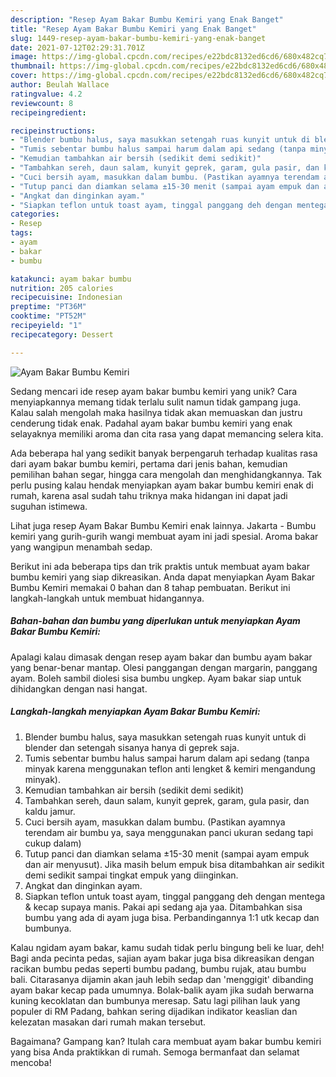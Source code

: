 ```yaml
---
description: "Resep Ayam Bakar Bumbu Kemiri yang Enak Banget"
title: "Resep Ayam Bakar Bumbu Kemiri yang Enak Banget"
slug: 1449-resep-ayam-bakar-bumbu-kemiri-yang-enak-banget
date: 2021-07-12T02:29:31.701Z
image: https://img-global.cpcdn.com/recipes/e22bdc8132ed6cd6/680x482cq70/ayam-bakar-bumbu-kemiri-foto-resep-utama.jpg
thumbnail: https://img-global.cpcdn.com/recipes/e22bdc8132ed6cd6/680x482cq70/ayam-bakar-bumbu-kemiri-foto-resep-utama.jpg
cover: https://img-global.cpcdn.com/recipes/e22bdc8132ed6cd6/680x482cq70/ayam-bakar-bumbu-kemiri-foto-resep-utama.jpg
author: Beulah Wallace
ratingvalue: 4.2
reviewcount: 8
recipeingredient:

recipeinstructions:
- "Blender bumbu halus, saya masukkan setengah ruas kunyit untuk di blender dan setengah sisanya hanya di geprek saja."
- "Tumis sebentar bumbu halus sampai harum dalam api sedang (tanpa minyak karena menggunakan teflon anti lengket &amp; kemiri mengandung minyak)."
- "Kemudian tambahkan air bersih (sedikit demi sedikit)"
- "Tambahkan sereh, daun salam, kunyit geprek, garam, gula pasir, dan kaldu jamur."
- "Cuci bersih ayam, masukkan dalam bumbu. (Pastikan ayamnya terendam air bumbu ya, saya menggunakan panci ukuran sedang tapi cukup dalam)"
- "Tutup panci dan diamkan selama ±15-30 menit (sampai ayam empuk dan air menyusut). Jika masih belum empuk bisa ditambahkan air sedikit demi sedikit sampai tingkat empuk yang diinginkan."
- "Angkat dan dinginkan ayam."
- "Siapkan teflon untuk toast ayam, tinggal panggang deh dengan mentega &amp; kecap supaya manis. Pakai api sedang aja yaa. Ditambahkan sisa bumbu yang ada di ayam juga bisa. Perbandingannya 1:1 utk kecap dan bumbunya."
categories:
- Resep
tags:
- ayam
- bakar
- bumbu

katakunci: ayam bakar bumbu 
nutrition: 205 calories
recipecuisine: Indonesian
preptime: "PT36M"
cooktime: "PT52M"
recipeyield: "1"
recipecategory: Dessert

---
```



![Ayam Bakar Bumbu Kemiri](https://img-global.cpcdn.com/recipes/e22bdc8132ed6cd6/680x482cq70/ayam-bakar-bumbu-kemiri-foto-resep-utama.jpg)

Sedang mencari ide resep ayam bakar bumbu kemiri yang unik? Cara menyiapkannya memang tidak terlalu sulit namun tidak gampang juga. Kalau salah mengolah maka hasilnya tidak akan memuaskan dan justru cenderung tidak enak. Padahal ayam bakar bumbu kemiri yang enak selayaknya memiliki aroma dan cita rasa yang dapat memancing selera kita.

Ada beberapa hal yang sedikit banyak berpengaruh terhadap kualitas rasa dari ayam bakar bumbu kemiri, pertama dari jenis bahan, kemudian pemilihan bahan segar, hingga cara mengolah dan menghidangkannya. Tak perlu pusing kalau hendak menyiapkan ayam bakar bumbu kemiri enak di rumah, karena asal sudah tahu triknya maka hidangan ini dapat jadi suguhan istimewa.

Lihat juga resep Ayam Bakar Bumbu Kemiri enak lainnya. Jakarta - Bumbu kemiri yang gurih-gurih wangi membuat ayam ini jadi spesial. Aroma bakar yang wangipun menambah sedap.


Berikut ini ada beberapa tips dan trik praktis untuk membuat ayam bakar bumbu kemiri yang siap dikreasikan. Anda dapat menyiapkan Ayam Bakar Bumbu Kemiri memakai 0 bahan dan 8 tahap pembuatan. Berikut ini langkah-langkah untuk membuat hidangannya.

<!--inarticleads1-->

##### Bahan-bahan dan bumbu yang diperlukan untuk menyiapkan Ayam Bakar Bumbu Kemiri:



Apalagi kalau dimasak dengan resep ayam bakar dan bumbu ayam bakar yang benar-benar mantap. Olesi panggangan dengan margarin, panggang ayam. Boleh sambil diolesi sisa bumbu ungkep. Ayam bakar siap untuk dihidangkan dengan nasi hangat. 

<!--inarticleads2-->

##### Langkah-langkah menyiapkan Ayam Bakar Bumbu Kemiri:

1. Blender bumbu halus, saya masukkan setengah ruas kunyit untuk di blender dan setengah sisanya hanya di geprek saja.
1. Tumis sebentar bumbu halus sampai harum dalam api sedang (tanpa minyak karena menggunakan teflon anti lengket &amp; kemiri mengandung minyak).
1. Kemudian tambahkan air bersih (sedikit demi sedikit)
1. Tambahkan sereh, daun salam, kunyit geprek, garam, gula pasir, dan kaldu jamur.
1. Cuci bersih ayam, masukkan dalam bumbu. (Pastikan ayamnya terendam air bumbu ya, saya menggunakan panci ukuran sedang tapi cukup dalam)
1. Tutup panci dan diamkan selama ±15-30 menit (sampai ayam empuk dan air menyusut). Jika masih belum empuk bisa ditambahkan air sedikit demi sedikit sampai tingkat empuk yang diinginkan.
1. Angkat dan dinginkan ayam.
1. Siapkan teflon untuk toast ayam, tinggal panggang deh dengan mentega &amp; kecap supaya manis. Pakai api sedang aja yaa. Ditambahkan sisa bumbu yang ada di ayam juga bisa. Perbandingannya 1:1 utk kecap dan bumbunya.


Kalau ngidam ayam bakar, kamu sudah tidak perlu bingung beli ke luar, deh! Bagi anda pecinta pedas, sajian ayam bakar juga bisa dikreasikan dengan racikan bumbu pedas seperti bumbu padang, bumbu rujak, atau bumbu bali. Citarasanya dijamin akan jauh lebih sedap dan &#39;menggigit&#39; dibanding ayam bakar kecap pada umumnya. Bolak-balik ayam jika sudah berwarna kuning kecoklatan dan bumbunya meresap. Satu lagi pilihan lauk yang populer di RM Padang, bahkan sering dijadikan indikator keaslian dan kelezatan masakan dari rumah makan tersebut. 

Bagaimana? Gampang kan? Itulah cara membuat ayam bakar bumbu kemiri yang bisa Anda praktikkan di rumah. Semoga bermanfaat dan selamat mencoba!
